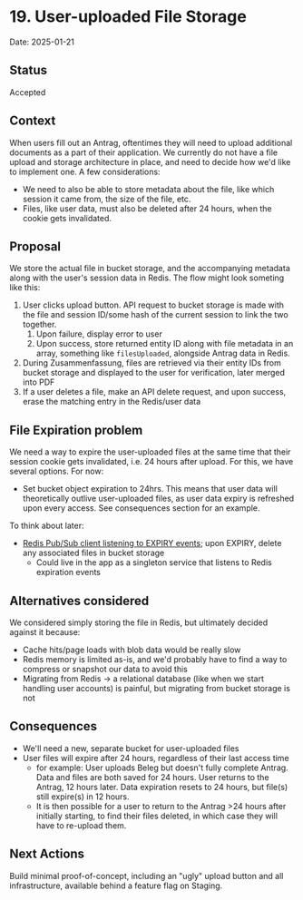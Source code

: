 # 19. User-uploaded File Storage

Date: 2025-01-21

## Status

Accepted

## Context

When users fill out an Antrag, oftentimes they will need to upload additional documents as a part of their application. We currently do not have a file upload and storage architecture in place, and need to decide how we'd like to implement one. A few considerations:

- We need to also be able to store metadata about the file, like which session it came from, the size of the file, etc.
- Files, like user data, must also be deleted after 24 hours, when the cookie gets invalidated.

## Proposal

We store the actual file in bucket storage, and the accompanying metadata along with the user's session data in Redis. The flow might look someting like this:

1. User clicks upload button. API request to bucket storage is made with the file and session ID/some hash of the current session to link the two together.
   1. Upon failure, display error to user
   2. Upon success, store returned entity ID along with file metadata in an array, something like `filesUploaded`, alongside Antrag data in Redis.
2. During Zusammenfassung, files are retrieved via their entity IDs from bucket storage and displayed to the user for verification, later merged into PDF
3. If a user deletes a file, make an API delete request, and upon success, erase the matching entry in the Redis/user data

## File Expiration problem

We need a way to expire the user-uploaded files at the same time that their session cookie gets invalidated, i.e. 24 hours after upload. For this, we have several options. For now:

- Set bucket object expiration to 24hrs. This means that user data will theoretically outlive user-uploaded files, as user data expiry is refreshed upon every access. See consequences section for an example.

To think about later:

- [Redis Pub/Sub client listening to EXPIRY events](https://redis.io/docs/latest/develop/use/keyspace-notifications/#timing-of-expired-events); upon EXPIRY, delete any associated files in bucket storage
  - Could live in the app as a singleton service that listens to Redis expiration events

## Alternatives considered

We considered simply storing the file in Redis, but ultimately decided against it because:

- Cache hits/page loads with blob data would be really slow
- Redis memory is limited as-is, and we'd probably have to find a way to compress or snapshot our data to avoid this
- Migrating from Redis -> a relational database (like when we start handling user accounts) is painful, but migrating from bucket storage is not

## Consequences

- We'll need a new, separate bucket for user-uploaded files
- User files will expire after 24 hours, regardless of their last access time
   * for example: User uploads Beleg but doesn't fully complete Antrag. Data and files are both saved for 24 hours. User returns to the Antrag, 12 hours later. Data expiration resets to 24 hours, but file(s) still expire(s) in 12 hours.
   * It is then possible for a user to return to the Antrag >24 hours after initially starting, to find their files deleted, in which case they will have to re-upload them.

## Next Actions

Build minimal proof-of-concept, including an "ugly" upload button and all infrastructure, available behind a feature flag on Staging.
